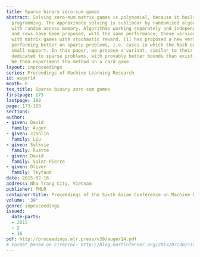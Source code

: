 ```yaml
---
title: Sparse binary zero-sum games
abstract: Solving zero-sum matrix games is polynomial, because it boils down to linear
  programming. The approximate solving is sublinear by randomized algorithms on machines
  with random access memory. Algorithms working separately and independently on columns
  and rows have been proposed, with the same performance; these versions are compliant
  with matrix games with stochastic reward. [1] has proposed a new version, empirically
  performing better on sparse problems, i.e. cases in which the Nash equilibrium has
  small support. In this paper, we propose a variant, similar to their work, also
  dedicated to sparse problems, with provably better bounds than existing methods.
  We then experiment the method on a card game.
layout: inproceedings
series: Proceedings of Machine Learning Research
id: auger14
month: 0
tex_title: Sparse binary zero-sum games
firstpage: 173
lastpage: 188
page: 173-188
sections: 
author:
- given: David
  family: Auger
- given: Jianlin
  family: Liu
- given: Sylkvie
  family: Ruette
- given: David
  family: Saint-Pierre
- given: Oliver
  family: Teytaud
date: 2015-02-16
address: Nha Trang City, Vietnam
publisher: PMLR
container-title: Proceedings of the Sixth Asian Conference on Machine Learning
volume: '39'
genre: inproceedings
issued:
  date-parts:
  - 2015
  - 2
  - 16
pdf: http://proceedings.mlr.press/v39/auger14.pdf
# Format based on citeproc: http://blog.martinfenner.org/2013/07/30/citeproc-yaml-for-bibliographies/
---
```

